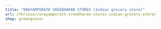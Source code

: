 ```yaml
---
title: "ORAYAMPURATH SREEDHARAN STORES (Indian grocery store)"
url: /thrissur/orayampurath-sreedharan-stores-indian-grocery-store/
shop: greengrocer
---
```

